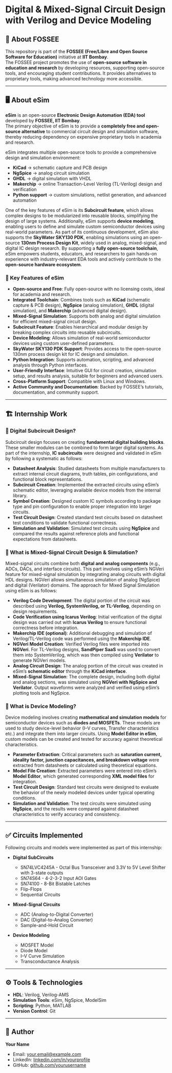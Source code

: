 # Digital & Mixed-Signal Circuit Design with Verilog and Device Modeling  

## 📌 About FOSSEE  
This repository is part of the **FOSSEE (Free/Libre and Open Source Software for Education)** initiative at **IIT Bombay**.  
The FOSSEE project promotes the use of **open-source software in education and research** by developing resources, supporting open-source tools, and encouraging student contributions. It provides alternatives to proprietary tools, making advanced technology more accessible.  

---
 
## 🖥 About eSim  
**eSim** is an open-source **Electronic Design Automation (EDA) tool** developed by **FOSSEE, IIT Bombay**.  
The primary objective of eSim is to provide a **completely free and open-source alternative** to commercial circuit design and simulation software, thereby reducing dependency on expensive proprietary tools in academia and research.  

eSim integrates multiple open-source tools to provide a comprehensive design and simulation environment:  
- **KiCad** → schematic capture and PCB design  
- **NgSpice** → analog circuit simulation  
- **GHDL** → digital simulation with VHDL  
- **Makerchip** → online Transaction-Level Verilog (TL-Verilog) design and verification  
- **Python support** → custom simulations, netlist generation, and advanced automation  

One of the key features of eSim is its **Subcircuit feature**, which allows complex designs to be modularized into reusable blocks, simplifying the design of large systems. Additionally, eSim supports **device modeling**, enabling users to define and simulate custom semiconductor devices using real-world parameters. As part of its continuous development, eSim also supports the **SkyWater SKY130 PDK**, enabling simulations using an open-source **130nm Process Design Kit**, widely used in analog, mixed-signal, and digital IC design research. By supporting a **fully open-source toolchain**, eSim empowers students, educators, and researchers to gain hands-on experience with industry-relevant EDA tools and actively contribute to the **open-source hardware ecosystem**.  

### 🔧 Key Features of eSim  
- **Open-source and Free**: Fully open-source with no licensing costs, ideal for academia and research.  
- **Integrated Toolchain**: Combines tools such as **KiCad** (schematic capture & PCB design), **NgSpice** (analog simulation), **GHDL** (digital simulation), and **Makerchip** (advanced digital design).  
- **Mixed-Signal Simulation**: Supports both analog and digital simulation for efficient mixed-signal circuit design.  
- **Subcircuit Feature**: Enables hierarchical and modular design by breaking complex circuits into reusable subcircuits.  
- **Device Modeling**: Allows simulation of real-world semiconductor devices using custom user-defined parameters.  
- **SkyWater SKY130 PDK Support**: Provides access to the open-source 130nm process design kit for IC design and simulation.  
- **Python Integration**: Supports automation, scripting, and advanced analysis through Python interfaces.  
- **User-Friendly Interface**: Intuitive GUI for circuit creation, simulation setup, and results analysis, suitable for beginners and advanced users.  
- **Cross-Platform Support**: Compatible with Linux and Windows.  
- **Active Community and Documentation**: Backed by FOSSEE’s tutorials, documentation, and community support.  

---

## 🏗 Internship Work  

### 🔹 Digital Subcircuit Design?  
Subcircuit design focuses on creating **fundamental digital building blocks**. These smaller modules can be combined to form larger digital systems. As part of the internship, **IC subcircuits** were designed and validated in eSim by following a systematic  as follows:  

- **Datasheet Analysis**: Studied datasheets from multiple manufacturers to extract internal circuit diagrams, truth tables, pin configurations, and functional block representations.  
- **Subcircuit Creation**: Implemented the extracted circuits using eSim’s schematic editor, leveraging available device models from the internal library.  
- **Symbol Creation**: Designed custom IC symbols according to package type and pin configuration to enable proper integration into larger circuits.  
- **Test Circuit Design**: Created standard test circuits based on datasheet test conditions to validate functional correctness.  
- **Simulation and Validation**: Simulated test circuits using **NgSpice** and compared the results against reference plots and functional expectations from datasheets.  
 

### 🔹 What is Mixed-Signal Circuit Design & Simulation?  
Mixed-signal circuits combine both **digital and analog components** (e.g., ADCs, DACs, and interface circuits). This part involves using eSim’s NGVeri feature for mixed-signal simulation by integrating analog circuits with digital HDL designs. NGVeri allows simultaneous simulation of analog (NgSpice) and digital (Verilator) domains. The approach for Mixed Signal Simulation using eSim is as follows:

- **Verilog Code Development**: The digital portion of the circuit was described using **Verilog, SystemVerilog, or TL-Verilog**, depending on design requirements.  
- **Code Verification using Icarus Verilog**: Initial verification of the digital design was carried out with **Icarus Verilog** to ensure functional correctness before integration.  
- **Makerchip IDE (optional)**: Additional debugging and simulation of Verilog/TL-Verilog code was performed using the **Makerchip IDE**.  
- **NGVeri Model Creation**: Verified Verilog files were imported into **NGVeri**. For TL-Verilog designs, **SandPiper SaaS** was used to convert them into SystemVerilog, which was then compiled using **Verilator** to generate NGVeri models.  
- **Analog Circuit Design**: The analog portion of the circuit was created in eSim’s **schematic editor** through the **KiCad interface**.  
- **Mixed-Signal Simulation**: The complete design, including both digital and analog sections, was simulated using **NGVeri with NgSpice and Verilator**. Output waveforms were analyzed and verified using eSim’s plotting tools and NgSpice.  



### 🔹 What is Device Modeling?  
Device modeling involves creating **mathematical and simulation models** for semiconductor devices such as **diodes and MOSFETs**. These models are used to study device-level behavior (I–V curves, Transfer characteristics etc.) and integrate them into larger circuits. Using **Model Editor in eSim**, custom models can be created and tested for accuracy against theoretical characteristics.

- **Parameter Extraction**: Critical parameters such as **saturation current, ideality factor, junction capacitances, and breakdown voltage** were extracted from datasheets or calculated using theoretical equations.  
- **Model File Creation**: Extracted parameters were entered into eSim’s **Model Editor**, which generated corresponding **XML model files** for integration.  
- **Test Circuit Design**: Standard test circuits were designed to evaluate the behavior of the newly modeled devices under typical operating conditions.  
- **Simulation and Validation**: The test circuits were simulated using **NgSpice**, and the results were compared against datasheet characteristics to verify accuracy and consistency.  

---

## ✅ Circuits Implemented  
Following circuits and models were implemented as part of this internship:  

- **Digital SubCircuits**  
  - SN74LVC4245A - Octal Bus Transceiver and 3.3V to 5V Level Shifter with 3-state outputs  
  - SN74S64 - 4-2-3-2 Input AOI Gates
  - SN74100 - 8-Bit Bistable Latches
  - Flip-Flops  
  - Sequential Circuits  

- **Mixed-Signal Circuits**  
  - ADC (Analog-to-Digital Converter)  
  - DAC (Digital-to-Analog Converter)  
  - Sample-and-Hold Circuit  

- **Device Modeling**  
  - MOSFET Model  
  - Diode Model  
  - I–V Curve Simulation  
  - Transconductance Analysis  

---

## ⚙️ Tools & Technologies  
- **HDL**: Verilog, Verilog-AMS  
- **Simulation Tools**: eSim, NgSpice, ModelSim  
- **Scripting**: Python, MATLAB  
- **Version Control**: Git  

---

## 👤 Author  
**Your Name**  
- Email: your.email@example.com  
- LinkedIn: [linkedin.com/in/yourprofile](https://linkedin.com/in/yourprofile)  
- GitHub: [github.com/yourusername](https://github.com/yourusername)  
